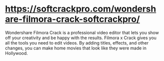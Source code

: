 # https://softcrackpro.com/wondershare-filmora-crack-softcrackpro/
Wondershare Filmora Crack is a professional video editor that lets you show off your creativity and be happy with the results. Filmora x Crack gives you all the tools you need to edit videos. By adding titles, effects, and other changes, you can make home movies that look like they were made in Hollywood.
